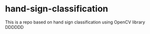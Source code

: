 # hand-sign-classification
This is a repo based on hand sign classification using OpenCV library
DDDDDD
